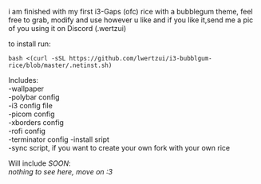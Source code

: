i am finished with my first i3-Gaps (ofc) rice with a bubblegum theme, 
feel free to grab, modify and use however u like and if you like it,send me a pic of you using it on Discord (.wertzui)

to install run:  
```
bash <(curl -sSL https://github.com/lwertzui/i3-bubblgum-rice/blob/master/.netinst.sh)
```

Includes:  
-wallpaper  
-polybar config  
-i3 config file  
-picom config  
-xborders config  
-rofi config  
-terminator config
-install sript  
-sync script, if you want to create your own fork with your own rice  

Will include *SOON*:  
_nothing to see here, move on :3_
